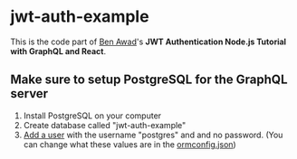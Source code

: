 # jwt-auth-example

This is the code part of <a href="https://twitter.com/benawad"> Ben Awad</a>'s <b>JWT Authentication Node.js Tutorial with GraphQL and React</b>.

## Make sure to setup PostgreSQL for the GraphQL server

1. Install PostgreSQL on your computer
2. Create database called "jwt-auth-example"
3. [Add a user](https://medium.com/coding-blocks/creating-user-database-and-adding-access-on-postgresql-8bfcd2f4a91e) with the username "postgres" and and no password. (You can change what these values are in the [ormconfig.json](https://github.com/benawad/graphql-ts-server-boilerplate/blob/master/ormconfig.json))